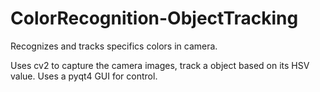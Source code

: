 # ColorRecognition-ObjectTracking
Recognizes and tracks specifics colors in camera.

Uses cv2 to capture the camera images, track a object based on its HSV value. Uses a pyqt4 GUI for control.
